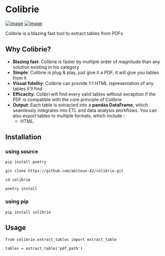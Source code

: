# Colibrie
 [![image](https://img.shields.io/pypi/v/colibrie.svg)](https://pypi.org/project/colibrie/) [![image](https://img.shields.io/pypi/l/colibrie.svg)](https://pypi.org/project/colibrie/)

Colibrie is a blazing fast tool to extract tables from PDFs 

## Why Colibrie?

- **Blazing fast**: Colibrie is faster by multiple order of magnitude than any solution existing in his category
- **Simple**: Colibrie is plug & play, just give it a PDF, it will give you tables from it
- **Visual fidelity**: Colibrie can provide 1:1 HTML representation of any tables it'll find
- **Efficacity**: Colibri will find every valid tables without exception if the PDF is compatible with the core principle of Colibrie
- **Output**: Each table is extracted into a **pandas DataFrame**, which seamlessly integrates into ETL and data analysis workflows. You can also export tables to multiple formats, which include : 
  - HTML.

## Installation

### using source
```
pip install poetry

git clone https://github.com/abitoun-42/colibrie.git

cd colibrie

poetry install
```
### using pip
```
pip install colibrie
```

## Usage
```
from colibrie.extract_tables import extract_table

tables = extract_table('pdf_path')
```